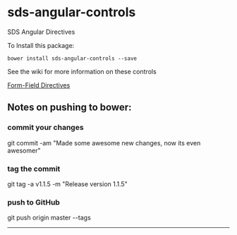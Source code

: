 sds-angular-controls
====================

SDS Angular Directives

To Install this package:

    bower install sds-angular-controls --save


See the wiki for more information on these controls



[Form-Field Directives](https://github.com/SMARTDATASYSTEMSLLC/sds-angular-controls/wiki/Form-Field-Directives)

## Notes on pushing to bower:

### commit your changes
git commit -am "Made some awesome new changes, now its even awesomer"

### tag the commit
git tag -a v1.1.5 -m "Release version 1.1.5"

### push to GitHub
git push origin master --tags

-------------


